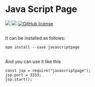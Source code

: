 # Java Script Page

![](https://img.shields.io/badge/language-Javascript-red) ![](https://img.shields.io/badge/version-0.1.0-brightgreen) [![GitHub license](https://img.shields.io/badge/license-MIT-blue.svg)](https://github.com/myyrakle/REAL_JSP/blob/master/LICENSE)

##

It can be installed as follows:

```
npm install --save javascriptpage
```

##

And you can use it like this

```
const jsp = require("javascriptpage");
jsp.port = 3333;
jsp.start();
```
